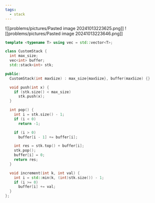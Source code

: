 ```yaml
---
tags:
  - stack
---
```

![[problems/pictures/Pasted image 20241013223625.png]]
![[problems/pictures/Pasted image 20241013223646.png]]



```c++
template <typename T> using vec = std::vector<T>;

class CustomStack {
  int max_size;
  vec<int> buffer;
  std::stack<int> stk;

public:
  CustomStack(int maxSize) : max_size{maxSize}, buffer(maxSize) {}

  void push(int x) {
    if (stk.size() < max_size)
      stk.push(x);
  }

  int pop() {
    int i = stk.size() - 1;
    if (i < 0)
      return -1;

    if (i > 0)
      buffer[i - 1] += buffer[i];

    int res = stk.top() + buffer[i];
    stk.pop();
    buffer[i] = 0;
    return res;
  }

  void increment(int k, int val) {
    int i = std::min(k, (int)stk.size()) - 1;
    if (i >= 0)
      buffer[i] += val;
  }
};
```